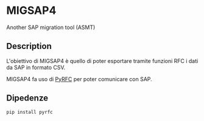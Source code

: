 # MIGSAP4
Another SAP migration tool (ASMT)

## Description

L'obiettivo di MIGSAP4 è quello di poter esportare tramite funzioni RFC i dati da SAP in formato CSV.

MIGSAP4 fa uso di [PyRFC](https://github.com/SAP/PyRFC) per poter comunicare con SAP.

## Dipedenze

````bash
pip install pyrfc
````
